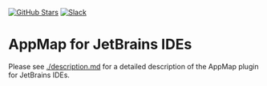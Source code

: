 [![GitHub Stars](https://img.shields.io/github/stars/getappmap/appmap-intellij-plugin?style=social)](https://github.com/getappmap/appmap-intellij-plugin)
[![Slack](https://img.shields.io/badge/Slack-Join%20the%20community-green)](https://appmap.io/slack)

# AppMap for JetBrains IDEs

Please see [./description.md](./description.md) for a detailed description of the AppMap plugin for JetBrains IDEs.
